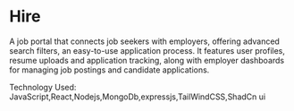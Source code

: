 # Hire

A job portal that connects job seekers with employers, offering advanced search filters,  an easy-to-use application process. It features user profiles, resume uploads and application tracking, along with employer dashboards for managing job postings and candidate applications.

Technology Used:
JavaScript,React,Nodejs,MongoDb,expressjs,TailWindCSS,ShadCn ui




 





